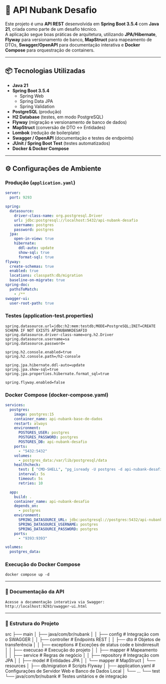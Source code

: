 # 🚀 API Nubank Desafio

Este projeto é uma **API REST** desenvolvida em **Spring Boot 3.5.4** com **Java 21**, criada como parte de um desafio técnico.  
A aplicação segue boas práticas de arquitetura, utilizando **JPA/Hibernate**, **Flyway** para versionamento de banco, **MapStruct** para mapeamento de DTOs, **Swagger/OpenAPI** para documentação interativa e **Docker Compose** para orquestração de containers.

---

## 📦 Tecnologias Utilizadas
- **Java 21**  
- **Spring Boot 3.5.4**  
  - Spring Web  
  - Spring Data JPA  
  - Spring Validation  
- **PostgreSQL** (produção)  
- **H2 Database** (testes, em modo PostgreSQL)  
- **Flyway** (migração e versionamento de banco de dados)  
- **MapStruct** (conversão de DTO ↔ Entidades)  
- **Lombok** (redução de boilerplate)  
- **Swagger / OpenAPI** (documentação e testes de endpoints)  
- **JUnit / Spring Boot Test** (testes automatizados)  
- **Docker & Docker Compose**  

---

## ⚙️ Configurações de Ambiente

### Produção (`application.yaml`)
```yaml
server:
  port: 9293

spring:
  datasource:
    driver-class-name: org.postgresql.Driver
    url: jdbc:postgresql://localhost:5432/api-nubank-desafio
    username: postgres
    password: postgres
  jpa:
    open-in-view: true
    hibernate:
      ddl-auto: update
      show-sql: true
      format-sql: true
flyway:
  create-schemas: true
  enabled: true
  locations: classpath:db/migration
  baseline-on-migrate: true
spring-doc:
  pathsToMatch:
    - /**
swagger-ui:
  user-root-path: true
```

### Testes (application-test.properties)

```
spring.datasource.url=jdbc:h2:mem:testdb;MODE=PostgreSQL;INIT=CREATE SCHEMA IF NOT EXISTS APINUBANKDESAFIO
spring.datasource.driver-class-name=org.h2.Driver
spring.datasource.username=sa
spring.datasource.password=

spring.h2.console.enabled=true
spring.h2.console.path=/h2-console

spring.jpa.hibernate.ddl-auto=update
spring.jpa.show-sql=true
spring.jpa.properties.hibernate.format_sql=true

spring.flyway.enabled=false

```

### Docker Compose (docker-compose.yaml)

```yaml
services:
  postgres:
    image: postgres:15
    container_name: api-nubank-base-de-dados
    restart: always
    environment:
      POSTGRES_USER: postgres
      POSTGRES_PASSWORD: postgres
      POSTGRES_DB: api-nubank-desafio
    ports:
      - "5432:5432"
    volumes:
      - postgres_data:/var/lib/postgresql/data
    healthcheck:
      test: [ "CMD-SHELL", "pg_isready -U postgres -d api-nubank-desafio" ]
      interval: 5s
      timeout: 5s
      retries: 10

  app:
    build: .
    container_name: api-nubank-desafio
    depends_on:
      - postgres
    environment:
      SPRING_DATASOURCE_URL: jdbc:postgresql://postgres:5432/api-nubank-desafio
      SPRING_DATASOURCE_USERNAME: postgres
      SPRING_DATASOURCE_PASSWORD: postgres
    ports:
      - "9393:9393"

volumes:
  postgres_data:
```
### Execução do Docker Compose
``` docker compose up -d ```

---

### 📑 Documentação da API

``` Acesse a documentação interativa via Swagger: http://localhost:9293/swagger-ui.html ```

---

### 📂 Estrutura do Projeto

src
 ├── main
 │   ├── java/com/br/nubank
 │   │   ├── config       # Integração com o SWAGGER
 │   │   ├── controller   # Endpoints REST
 │   │   ├── dto          # Objetos de transferência
 │   │   ├── exceptions   # Exceções de status code e bindinresult
 │   │   ├── execucao     # Execução do projeto
 │   │   ├── mapper       # Mapeamento
 │   │   ├── service      # Regras de negócio
 │   │   ├── repository   # Integração com JPA
 │   │   ├── model        # Entidades JPA
 │   │   └── mapper       # MapStruct
 │   └── resources
 │       ├── db/migration # Scripts Flyway
 │       ├── application.yaml # Configurações de Servidor Web e Banco de Dados Local
 │       └── ...
 └── test
     └── java/com/br/nubank # Testes unitários e de integração

